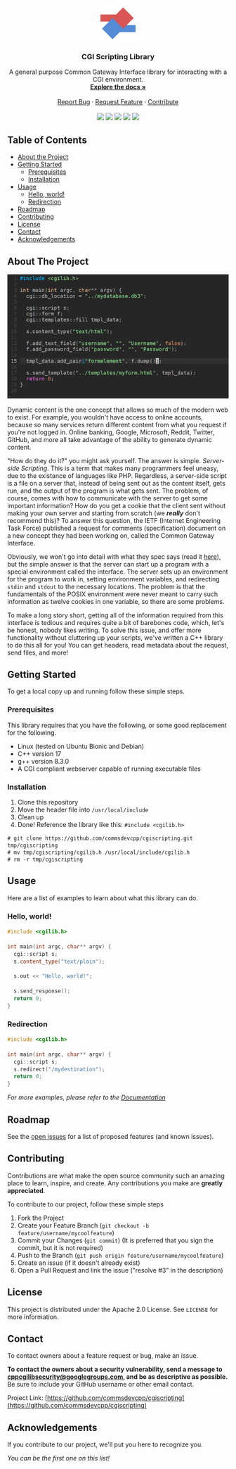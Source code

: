 <p align="center">
  <a href="https://github.com/commsdevcpp/cgiscripting">
    <img src="images/logo.png" alt="Logo" width="80" height="80">
  </a>

  <h3 align="center">CGI Scripting Library</h3>

  <p align="center">
    A general purpose Common Gateway Interface library for interacting with a CGI environment.
    <br />
    <a href="https://commsdevcpp.github.io/cgiscripting"><strong>Explore the docs »</strong></a>
    <br />
    <br />
    <a href="https://github.com/commsdevcpp/cgiscripting/issues/new?assignees=&labels=bug&template=bug_report.md&title=Untitled+Bug">Report Bug</a>
    ·
    <a href="https://github.com/commsdevcpp/cgiscripting/issues/new?assignees=&labels=feature+request&template=feature_request.md&title=Untitled+Feature+Request">Request Feature</a>
    ·
    <a href="#contributing">Contribute</a>
    <br/>
    <br/>
    <a href="https://github.com/commsdevcpp/cgiscripting/graphs/contributors">
    <img src="https://img.shields.io/github/contributors/commsdevcpp/cgiscripting.svg?style=flat-square"></a>
    <a href="https://github.com/commsdevcpp/cgiscripting/network/members">
    <img src="https://img.shields.io/github/forks/commsdevcpp/cgiscripting.svg?style=flat-square"></a>
    <a href="https://github.com/commsdevcpp/cgiscripting/stargazers">
    <img src="https://img.shields.io/github/stars/commsdevcpp/cgiscripting.svg?style=flat-square"></a>
    <a href="https://github.com/commsdevcpp/cgiscripting/issues">
    <img src="https://img.shields.io/github/issues/commsdevcpp/cgiscripting.svg?style=flat-square"></a>
    <a href="https://github.com/commsdevcpp/cgiscripting/blob/master/LICENSE.txt">
    <img src="https://img.shields.io/github/license/commsdevcpp/cgiscripting.svg?style=flat-square"></a>
  </p>
</p>

## Table of Contents

* [About the Project](#about-the-project)
* [Getting Started](#getting-started)
  * [Prerequisites](#prerequisites)
  * [Installation](#installation)
* [Usage](#usage)
  * [Hello, world!](#hello-world)
  * [Redirection](#redirection)
* [Roadmap](#roadmap)
* [Contributing](#contributing)
* [License](#license)
* [Contact](#contact)
* [Acknowledgements](#acknowledgements)

## About The Project

[![CGI Scripting Code](images/product-screenshot.png)](https://commsdevcpp.github.io/cgiscripting)

Dynamic content is the one concept that allows so much of the modern web to exist. For example, you wouldn't have access to online accounts, because so many services return different content from what you request if you're not logged in. Online banking, Google, Microsoft, Reddit, Twitter, GitHub, and more all take advantage of the ability to generate dynamic content.

"How do they do it?" you might ask yourself. The answer is simple. *Server-side Scripting*. This is a term that makes many programmers feel uneasy, due to the existance of languages like PHP. Regardless, a server-side script is a file on a server that, instead of being sent out as the content itself, gets run, and the output of the program is what gets sent. The problem, of course, comes with how to communicate with the server to get some important information? How do you get a cookie that the client sent without making your own server and starting from scratch (we ***really*** don't recommend this)? To answer this question, the IETF (Internet Engineering Task Force) published a request for comments (specification) document on a new concept they had been working on, called the Common Gateway Interface.

Obviously, we won't go into detail with what they spec says (read it [here](https://tools.ietf.org/html/rfc3875)), but the simple answer is that the server can start up a program with a special environment called the interface. The server sets up an environment for the program to work in, setting environment variables, and redirecting `stdin` and `stdout` to the necessary locations. The problem is that the fundamentals of the POSIX environment were never meant to carry such information as twelve cookies in one variable, so there are some problems.

To make a long story short, getting all of the information required from this interface is tedious and requires quite a bit of barebones code, which, let's be honest, nobody likes writing. To solve this issue, and offer more functionality without cluttering up your scripts, we've written a C++ library to do this all for you! You can get headers, read metadata about the request, send files, and more!

## Getting Started

To get a local copy up and running follow these simple steps.

### Prerequisites

This library requires that you have the following, or some good replacement for the following.

* Linux (tested on Ubuntu Bionic and Debian)
* C++ version 17
* g++ version 8.3.0
* A CGI compliant webserver capable of running executable files

### Installation

1. Clone this repository
2. Move the header file into `/usr/local/include`
3. Clean up
4. Done! Reference the library like this: `#include <cgilib.h>`

```
# git clone https://github.com/commsdevcpp/cgiscripting.git tmp/cgiscripting
# mv tmp/cgiscripting/cgilib.h /usr/local/include/cgilib.h
# rm -r tmp/cgiscripting
```

## Usage

Here are a list of examples to learn about what this library can do.

### Hello, world!

```cpp
#include <cgilib.h>

int main(int argc, char** argv) {
  cgi::script s;
  s.content_type("text/plain");
  
  s.out << "Hello, world!";
  
  s.send_response();
  return 0;
}
```

### Redirection

```cpp
#include <cgilib.h>

int main(int argc, char** argv) {
  cgi::script s;
  s.redirect("/mydestination");
  return 0;
}
```

_For more examples, please refer to the [Documentation](https://commsdevcpp.github.io/cgiscripting)_

## Roadmap

See the [open issues](https://github.com/commsdevcpp/cgiscripting/issues) for a list of proposed features (and known issues).

## Contributing

Contributions are what make the open source community such an amazing place to learn, inspire, and create. Any contributions you make are **greatly appreciated**.

To contribute to our project, follow these simple steps

1. Fork the Project
2. Create your Feature Branch (`git checkout -b feature/username/mycoolfeature`)
3. Commit your Changes (`git commit`) (It is preferred that you sign the commit, but it is not required)
4. Push to the Branch (`git push origin feature/username/mycoolfeature`)
5. Create an issue (if it doesn't already exist)
6. Open a Pull Request and link the issue ("resolve #3" in the description)

## License

This project is distributed under the Apache 2.0 License. See `LICENSE` for more information.

## Contact

To contact owners about a feature request or bug, make an issue.

**To contact the owners about a security vulnerability, send a message to [cppcgilibsecurity@googlegroups.com](mailto:cppcgilibsecurity@googlegroups.com), and be as descriptive as possible.** Be sure to include your GitHub username or other email contact.

Project Link: [https://github.com/commsdevcpp/cgiscripting](https://github.com/commsdevcpp/cgiscripting)

## Acknowledgements

If you contribute to our project, we'll put you here to recognize you.

*You can be the first one on this list!*
